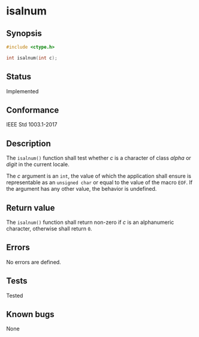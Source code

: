 # isalnum

## Synopsis

```c
#include <ctype.h>

int isalnum(int c);
```

## Status

Implemented

## Conformance

IEEE Std 1003.1-2017

## Description

The `isalnum()` function shall test whether _c_ is a character of class _alpha_ or _digit_ in the current locale.

The _c_ argument is an `int`, the value of which the application shall ensure is representable as an `unsigned char` or
equal to the value of the macro `EOF`. If the argument has any other value, the behavior is undefined.

## Return value

The `isalnum()` function shall return non-zero if _c_ is an alphanumeric character, otherwise shall return `0`.

## Errors

No errors are defined.

## Tests

Tested

## Known bugs

None
